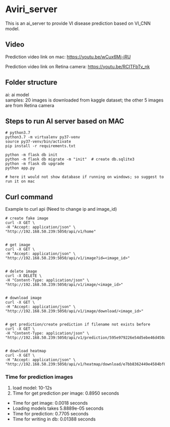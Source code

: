 # Aviri_server
This is an ai_server to provide VI disease prediction based on VI_CNN model.

## Video
Prediction video link on mac: https://youtu.be/wCux6Mj-iRU

Prediction video link on Retina camera: https://youtu.be/RCITFbTv_nk

## Folder structure
ai: ai model <br>
samples: 20 images is downloaded from kaggle dataset; the other 5 images are from Retina camera


## Steps to run AI server based on MAC
```
# python3.7 
python3.7 -m virtualenv py37-venv
source py37-venv/bin/activate
pip install -r requirements.txt

python -m flask db init 
python -m flask db migrate -m "init"  # create db.sqlite3
python -m flask db upgrade
python app.py  

# here it would not show database if running on windows; so suggest to run it on mac
```

## Curl command 
Example to curl api (Need to change ip and image_id)
```
# create fake image 
curl -X GET \
-H "Accept: application/json" \
"http://192.168.50.239:5050/api/v1/home"  


# get image 
curl -X GET \
-H "Accept: application/json" \
"http://192.168.50.239:5050/api/v1/image?id=<image_id>"


# delete image 
curl -X DELETE \
-H "Content-Type: application/json" \
"http://192.168.50.239:5050/api/v1/image/<image_id>"


# download image 
curl -X GET \
-H "Accept: application/json" \
"http://192.168.50.239:5050/api/v1/image/download/<image_id>"


# get prediction/create prediction if filename not exists before
curl -X GET \
-H "Content-Type: application/json" \
"http://192.168.50.239:5050/api/v1/prediction/595e979226e54d5ebe46d450ad10596b/VI_CNN"


# download heatmap
curl -X GET \
-H "Accept: application/json" \
"http://192.168.50.239:5050/api/v1/heatmap/download/e7bb8362449e4584bf0231476f7ef2d5"
```


### Time for prediction images

1) load model: 10-12s
2) Time for get prediction per image:  0.8950 seconds <br>
  - Time for get image:  0.0018 seconds <br>
  - Loading models takes 5.8889e-05 seconds <br>
  - Time for prediction: 0.7705 seconds <br>
  - Time for writing in db:  0.01388 seconds <br>

